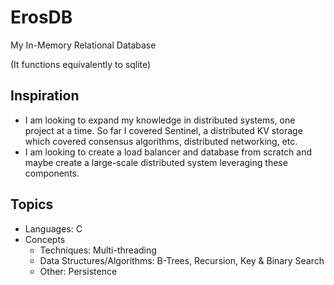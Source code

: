 # ErosDB

My In-Memory Relational Database

(It functions equivalently to sqlite)

## Inspiration

- I am looking to expand my knowledge in distributed systems, one project at a time. So far I covered Sentinel, a distributed KV storage which covered consensus algorithms, distributed networking, etc.
- I am looking to create a load balancer and database from scratch and maybe create a large-scale distributed system leveraging these components.

## Topics

- Languages: C
- Concepts
  - Techniques: Multi-threading
  - Data Structures/Algorithms: B-Trees, Recursion, Key \& Binary Search
  - Other: Persistence
